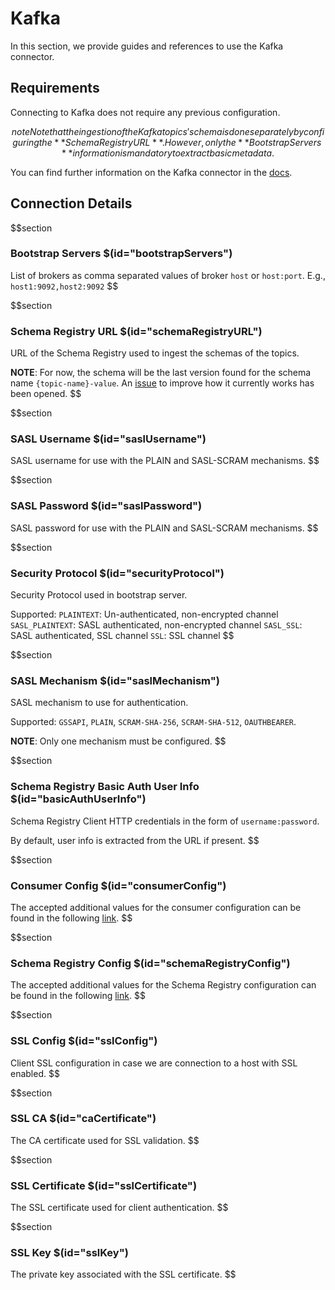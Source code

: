 # Kafka

In this section, we provide guides and references to use the Kafka connector.

## Requirements

Connecting to Kafka does not require any previous configuration.

$$note
Note that the ingestion of the Kafka topics' schema is done separately by configuring the **Schema Registry URL**. However, only the **Bootstrap Servers** information is mandatory to extract basic metadata.
$$

You can find further information on the Kafka connector in the [docs](https://docs.meta-mart.org/connectors/messaging/kafka).

## Connection Details

$$section
### Bootstrap Servers $(id="bootstrapServers")

List of brokers as comma separated values of broker `host` or `host:port`. E.g., `host1:9092,host2:9092`
$$

$$section
### Schema Registry URL $(id="schemaRegistryURL")

URL of the Schema Registry used to ingest the schemas of the topics.

**NOTE**: For now, the schema will be the last version found for the schema name `{topic-name}-value`. An [issue](https://github.com/meta-mart/MetaMart/issues/10399) to improve how it currently works has been opened.
$$

$$section
### SASL Username $(id="saslUsername")

SASL username for use with the PLAIN and SASL-SCRAM mechanisms.
$$

$$section
### SASL Password $(id="saslPassword")

SASL password for use with the PLAIN and SASL-SCRAM mechanisms.
$$

$$section
### Security Protocol $(id="securityProtocol")

Security Protocol used in bootstrap server.

Supported: 
`PLAINTEXT`: Un-authenticated, non-encrypted channel
`SASL_PLAINTEXT`: SASL authenticated, non-encrypted channel
`SASL_SSL`: SASL authenticated, SSL channel
`SSL`: SSL channel
$$

$$section
### SASL Mechanism $(id="saslMechanism")

SASL mechanism to use for authentication. 

Supported: `GSSAPI`, `PLAIN`, `SCRAM-SHA-256`, `SCRAM-SHA-512`, `OAUTHBEARER`. 

**NOTE**: Only one mechanism must be configured.
$$

$$section
### Schema Registry Basic Auth User Info $(id="basicAuthUserInfo")

Schema Registry Client HTTP credentials in the form of `username:password`.

By default, user info is extracted from the URL if present.
$$

$$section
### Consumer Config $(id="consumerConfig")

The accepted additional values for the consumer configuration can be found in the following [link](https://github.com/edenhill/librdkafka/blob/master/CONFIGURATION.md).
$$

$$section
### Schema Registry Config $(id="schemaRegistryConfig")

The accepted additional values for the Schema Registry configuration can be found in the following [link](https://docs.confluent.io/5.5.1/clients/confluent-kafka-python/index.html#confluent_kafka.schema_registry.SchemaRegistryClient).
$$

$$section
### SSL Config $(id="sslConfig")

Client SSL configuration in case we are connection to a host with SSL enabled.
$$

$$section
### SSL CA $(id="caCertificate")
The CA certificate used for SSL validation.
$$

$$section
### SSL Certificate $(id="sslCertificate")
The SSL certificate used for client authentication.
$$

$$section
### SSL Key $(id="sslKey")
The private key associated with the SSL certificate.
$$
